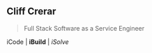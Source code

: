 ## Cliff Crerar
> Full Stack Software as a Service Engineer

 iCode | __iBuild__ | _iSolve_

<!---
CliffCrerar/CliffCrerar is a ✨ special ✨ repository because its `README.md` (this file) appears on your GitHub profile.
You can click the Preview link to take a look at your changes.
--->
